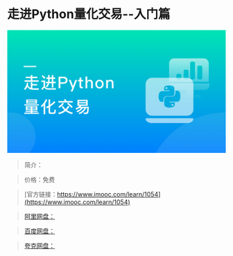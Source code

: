 # 走进Python量化交易--入门篇

![img](../../assets/5fe443070001709705400304.jpg)

> 简介：

> 价格：免费

> [官方链接：https://www.imooc.com/learn/1054](https://www.imooc.com/learn/1054)

> [阿里网盘：]()

> [百度网盘：]()

> [夸克网盘：]()
